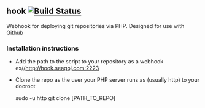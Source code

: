 ## hook [![Build Status](https://travis-ci.org/seagoj/hook.png?branch=master)](https://travis-ci.org/seagoj/hook)
Webhook for deploying git repositories via PHP.
Designed for use with Github

### Installation instructions
* Add the path to the script to your repository as a webhook ex//http://hook.seagoj.com:2223
* Clone the repo as the user your PHP server runs as (usually http) to your docroot

    sudo -u http git clone [PATH_TO_REPO]
